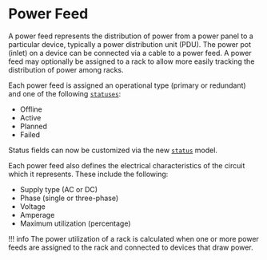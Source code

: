 # Power Feed

A power feed represents the distribution of power from a power panel to a particular device, typically a power distribution unit (PDU). The power pot (inlet) on a device can be connected via a cable to a power feed. A power feed may optionally be assigned to a rack to allow more easily tracking the distribution of power among racks.

Each power feed is assigned an operational type (primary or redundant) and one of the following [`statuses`](https://nautobot.readthedocs.io/en/latest/models/extras/status/):

* Offline
* Active
* Planned
* Failed

Status fields can now be customized via the new [`status`](https://nautobot.readthedocs.io/en/latest/models/extras/status/) model.

Each power feed also defines the electrical characteristics of the circuit which it represents. These include the following:

* Supply type (AC or DC)
* Phase (single or three-phase)
* Voltage
* Amperage
* Maximum utilization (percentage)

!!! info
    The power utilization of a rack is calculated when one or more power feeds are assigned to the rack and connected to devices that draw power.

